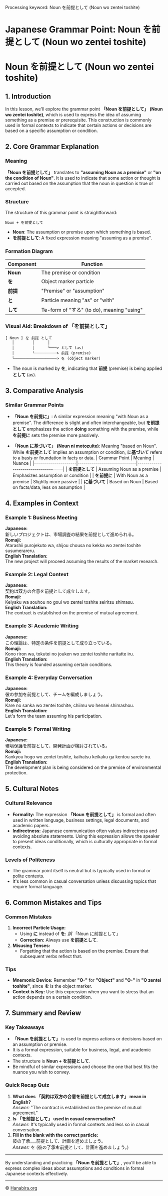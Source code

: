 Processing keyword: Noun を前提として (Noun wo zentei toshite)
# Japanese Grammar Point: Noun を前提として (Noun wo zentei toshite)
# Noun を前提として (Noun wo zentei toshite)
## 1. Introduction
In this lesson, we'll explore the grammar point **「Noun を前提として」 (Noun wo zentei toshite)**, which is used to express the idea of assuming something as a premise or prerequisite. This construction is commonly used in formal contexts to indicate that certain actions or decisions are based on a specific assumption or condition.
## 2. Core Grammar Explanation
### Meaning
**「Noun を前提として」** translates to **"assuming Noun as a premise"** or **"on the condition of Noun"**. It is used to indicate that some action or thought is carried out based on the assumption that the noun in question is true or accepted.
### Structure
The structure of this grammar point is straightforward:
```
Noun + を前提として
```
- **Noun**: The assumption or premise upon which something is based.
- **を前提として**: A fixed expression meaning "assuming as a premise".
### Formation Diagram
| Component        | Function                                   |
|------------------|--------------------------------------------|
| **Noun**         | The premise or condition                   |
| **を**           | Object marker particle                     |
| **前提**         | "Premise" or "assumption"                  |
| **と**           | Particle meaning "as" or "with"            |
| **して**         | Te-form of "する" (to do), meaning "using" |
### Visual Aid: Breakdown of 「を前提として」
```
[ Noun ] を 前提 として
   │        │      │
   │        │      └───> として (as)
   │        └──────────> 前提 (premise)
   └───────────────────> を (object marker)
```
- The noun is marked by **を**, indicating that **前提** (premise) is being applied **として** (as).
## 3. Comparative Analysis
### Similar Grammar Points
- **「Noun を前提に」**: A similar expression meaning "with Noun as a premise". The difference is slight and often interchangeable, but **を前提として** emphasizes the action **doing** something with the premise, while **を前提に** sets the premise more passively.
  
- **「Noun に基づいて」 (Noun ni motozuite)**: Meaning "based on Noun". While **を前提として** implies an assumption or condition, **に基づいて** refers to a basis or foundation in facts or data.
| Grammar Point       | Meaning                     | Nuance                              |
|---------------------|-----------------------------|-------------------------------------|
| **を前提として**    | Assuming Noun as a premise  | Emphasizes assumption or condition  |
| **を前提に**        | With Noun as a premise      | Slightly more passive               |
| **に基づいて**      | Based on Noun               | Based on facts/data, less on assumption |
## 4. Examples in Context
### Example 1: Business Meeting
**Japanese:**  
新しいプロジェクトは、市場調査の結果を前提として進められる。  
**Romaji:**  
Atarashii purojekuto wa, shijou chousa no kekka wo zentei toshite susumerareru.  
**English Translation:**  
The new project will proceed assuming the results of the market research.
### Example 2: Legal Context
**Japanese:**  
契約は双方の合意を前提として成立します。  
**Romaji:**  
Keiyaku wa souhou no goui wo zentei toshite seiritsu shimasu.  
**English Translation:**  
The contract is established on the premise of mutual agreement.
### Example 3: Academic Writing
**Japanese:**  
この理論は、特定の条件を前提として成り立っている。  
**Romaji:**  
Kono riron wa, tokutei no jouken wo zentei toshite naritatte iru.  
**English Translation:**  
This theory is founded assuming certain conditions.
### Example 4: Everyday Conversation
**Japanese:**  
彼の参加を前提として、チームを編成しましょう。  
**Romaji:**  
Kare no sanka wo zentei toshite, chiimu wo hensei shimashou.  
**English Translation:**  
Let's form the team assuming his participation.
### Example 5: Formal Writing
**Japanese:**  
環境保護を前提として、開発計画が検討されている。  
**Romaji:**  
Kankyou hogo wo zentei toshite, kaihatsu keikaku ga kentou sarete iru.  
**English Translation:**  
The development plan is being considered on the premise of environmental protection.
## 5. Cultural Notes
### Cultural Relevance
- **Formality:** The expression **「Noun を前提として」** is formal and often used in written language, business settings, legal documents, and academic papers.
- **Indirectness:** Japanese communication often values indirectness and avoiding absolute statements. Using this expression allows the speaker to present ideas conditionally, which is culturally appropriate in formal contexts.
### Levels of Politeness
- The grammar point itself is neutral but is typically used in formal or polite contexts.
- It's less common in casual conversation unless discussing topics that require formal language.
## 6. Common Mistakes and Tips
### Common Mistakes
1. **Incorrect Particle Usage:**
   - Using **に** instead of **を**: *誤* 「Noun に前提として」
   - **Correction:** Always use **を前提として**.
2. **Misusing Tenses:**
   - Forgetting that the action is based on the premise. Ensure that subsequent verbs reflect that.
### Tips
- **Mnemonic Device:** Remember **"O-"** for **"Object"** and **"O-"** in **"O zentei toshite"**, since **を** is the object marker.
- **Context is Key:** Use this expression when you want to stress that an action depends on a certain condition.
## 7. Summary and Review
### Key Takeaways
- **「Noun を前提として」** is used to express actions or decisions based on an assumption or premise.
- It is a formal expression, suitable for business, legal, and academic contexts.
- The structure is **Noun + を前提として**.
- Be mindful of similar expressions and choose the one that best fits the nuance you wish to convey.
### Quick Recap Quiz
1. **What does 「契約は双方の合意を前提として成立します」 mean in English?**  
   *Answer:* "The contract is established on the premise of mutual agreement."
2. **Is 「を前提として」 used in casual conversation?**  
   *Answer:* It's typically used in formal contexts and less so in casual conversation.
3. **Fill in the blank with the correct particle:**  
   彼の了承___前提として、計画を進めましょう。  
   *Answer:* を (彼の了承**を**前提として、計画を進めましょう。)

---
By understanding and practicing **「Noun を前提として」**, you'll be able to express complex ideas about assumptions and conditions in formal Japanese contexts effectively.


---

© [Hanabira.org](https://hanabira.org)
